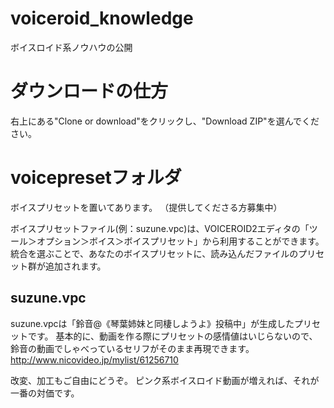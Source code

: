 # voiceroid_knowledge
ボイスロイド系ノウハウの公開

# ダウンロードの仕方
右上にある"Clone or download"をクリックし、"Download ZIP"を選んでください。

# voicepresetフォルダ
ボイスプリセットを置いてあります。
（提供してくださる方募集中）

ボイスプリセットファイル(例：suzune.vpc)は、VOICEROID2エディタの「ツール＞オプション＞ボイス＞ボイスプリセット」から利用することができます。
統合を選ぶことで、あなたのボイスプリセットに、読み込んだファイルのプリセット群が追加されます。

## suzune.vpc
suzune.vpcは「鈴音@《琴葉姉妹と同棲しようよ》投稿中」が生成したプリセットです。
基本的に、動画を作る際にプリセットの感情値はいじらないので、鈴音の動画でしゃべっているセリフがそのまま再現できます。
http://www.nicovideo.jp/mylist/61256710

改変、加工もご自由にどうぞ。
ピンク系ボイスロイド動画が増えれば、それが一番の対価です。


